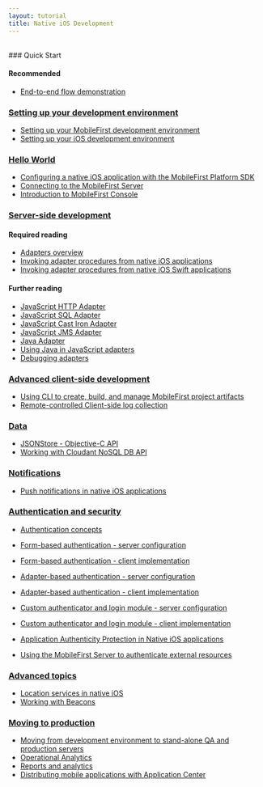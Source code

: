 ```yaml
---
layout: tutorial
title: Native iOS Development
---
```

<br>
### Quick Start

#### Recommended
* <a href="../quick-start/ios-quick-start/">End-to-end flow demonstration</a>

### <a href="../setting-up-your-development-environment/">Setting up your development environment</a>

* <a href=" ../setting-up-your-development-environment/setting-mobilefirst-development-environment/">Setting up your MobileFirst development environment</a>
* <a href=" ../setting-up-your-development-environment/setting-ios-development-environment/">Setting up your iOS development environment</a>

### <a href="../hello-world/">Hello World</a>

* <a href="../hello-world/configuring-a-native-ios-with-the-mfp-sdk/">Configuring a native iOS application with the MobileFirst Platform SDK</a>
* <a href="../hello-world/connecting-to-the-mobilefirst-server/">Connecting to the MobileFirst Server</a>
* <a href="../hello-world/mobilefirst-console/">Introduction to MobileFirst Console</a>

### <a href="../server-side-development/">Server-side development</a>

#### Required reading
* <a href="../server-side-development/adapter-framework-overview/">Adapters overview</a>
* <a href="../server-side-development/invoking-adapter-procedures-native-ios-applications/">Invoking adapter procedures from native iOS applications</a>
* <a href="../server-side-development/invoking-adapter-procedures-native-ios-swift-applications/">Invoking adapter procedures from native iOS Swift applications</a>
#### Further reading
* <a href="../server-side-development/js-http-adapter/">JavaScript HTTP Adapter</a>
* <a href="../server-side-development/js-sql-adapter/">JavaScript SQL Adapter</a>
* <a href="../server-side-development/js-cast-iron-adapter/">JavaScript Cast Iron Adapter</a>
* <a href="../server-side-development/js-jms-adapter/">JavaScript JMS Adapter</a>
* <a href="../server-side-development/java-adapter/">Java Adapter</a>
* <a href="../server-side-development/using-java-adapters/">Using Java in JavaScript adapters</a>
* <a href="../server-side-development/debugging-adapters/">Debugging adapters</a>

### <a href="../advanced-client-side-development/">Advanced client-side development</a>

* <a href="../advanced-client-side-development/using-cli-create-build-manage-project-artifacts/">Using CLI to create, build, and manage MobileFirst project artifacts</a>
* <a href="../advanced-client-side-development/remote-controlled-client-side-log-collection/">Remote-controlled Client-side log collection</a>

### <a href="../data/">Data</a>

* <a href="../data/jsonstore/jsonstore-objective-c-api/">JSONStore - Objective-C API</a>
* <a href="../advanced-topics/cloudant-nosql-db-api/">Working with Cloudant NoSQL DB API</a>

### <a href="../notifications/">Notifications</a>

* <a href="../notifications/push-notifications-native-ios-applications/">Push notifications in native iOS applications</a>

### <a href="../authentication-security/">Authentication and security</a>

* <a href="../authentication-security/authentication-concepts/">Authentication concepts</a>
* <a href="../authentication-security/form-based-authentication/">Form-based authentication - server configuration</a>
* <a href="../authentication-security/form-based-authentication/form-based-authentication-native-ios-applications/">Form-based authentication - client implementation</a>
* <a href="../authentication-security/adapter-based-authentication/">Adapter-based authentication - server configuration</a>

* <a href="../authentication-security/adapter-based-authentication/adapter-based-authentication-native-ios-applications/">Adapter-based authentication - client implementation</a>
* <a href="../authentication-security/custom-authenticator-login-module/">Custom authenticator and login module - server configuration</a>
* <a href="../authentication-security/custom-authenticator-login-module/custom-authenticator-login-module-native-ios-applications/">Custom authenticator and login module - client implementation</a>
* <a href="../authentication-security/application-authenticity-protection/application-authenticity-protection-native-ios/">Application Authenticity Protection in Native iOS applications</a>
* <a href="../authentication-security/using-mobilefirst-server-authenticate-external-resources/">Using the MobileFirst Server to authenticate external resources</a>

### <a href="../advanced-topics/">Advanced topics</a>

* <a href="../advanced-topics/location-services-native-ios-applications/">Location services in native iOS</a>
* <a href="../advanced-topics/working-with-beacons/">Working with Beacons</a>

### <a href="../moving-production/">Moving to production</a>

* <a href="../moving-production/moving-development-environment-stand-alone-qa-production-servers/">Moving from development environment to stand-alone QA and production servers</a>
* <a href="../moving-production/operational-analytics/">Operational Analytics</a>
* <a href="../moving-production/reports-analytics/">Reports and analytics</a>
* <a href="../moving-production/distributing-mobile-applications-application-center/">Distributing mobile applications with Application Center</a>
